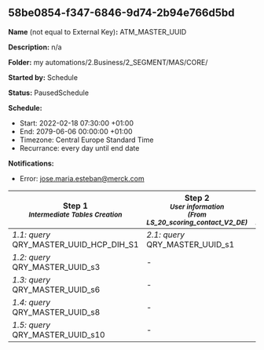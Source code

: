 ## 58be0854-f347-6846-9d74-2b94e766d5bd

**Name** (not equal to External Key)**:** ATM_MASTER_UUID

**Description:** n/a

**Folder:** my automations/2.Business/2_SEGMENT/MAS/CORE/

**Started by:** Schedule

**Status:** PausedSchedule

**Schedule:**

* Start: 2022-02-18 07:30:00 +01:00
* End: 2079-06-06 00:00:00 +01:00
* Timezone: Central Europe Standard Time
* Recurrance: every day until end date

**Notifications:**

* Error: jose.maria.esteban@merck.com

| Step 1<br>_<small>Intermediate Tables Creation</small>_ | Step 2<br>_<small>User information <br>(From LS_20_scoring_contact_V2_DE)</small>_ | Step 3<br>_<small>Veeva information <br>(From Prescriber_User_Rel_Sales_Forces)</small>_ | Step 4<br>_<small>Events information<br>(From ContactToOnlineEvent)</small>_ | Step 5<br>_<small>Grading information<br>(From GR_04_scoring_contact_DE)</small>_ | Step 6<br>_<small>AE information<br>(From Automated_Behavior_Sent_AE_DE)</small>_ | Step 7<br>_<small>NL information<br>(From Automated_Behavior_Sent_DE)</small>_ |
| --- | --- | --- | --- | --- | --- | --- |
| _1.1: query_<br>QRY_MASTER_UUID_HCP_DIH_S1 | _2.1: query_<br>QRY_MASTER_UUID_s1 | _3.1: query_<br>QRY_MASTER_UUID_s2 | _4.1: query_<br>QRY_MASTER_UUID_s4 | _5.1: query_<br>QRY_MASTER_UUID_s5 | _6.1: query_<br>QRY_MASTER_UUID_s7 | _7.1: query_<br>QRY_MASTER_UUID_s9 |
| _1.2: query_<br>QRY_MASTER_UUID_s3 | - | - | - | - | - | - |
| _1.3: query_<br>QRY_MASTER_UUID_s6 | - | - | - | - | - | - |
| _1.4: query_<br>QRY_MASTER_UUID_s8 | - | - | - | - | - | - |
| _1.5: query_<br>QRY_MASTER_UUID_s10 | - | - | - | - | - | - |
